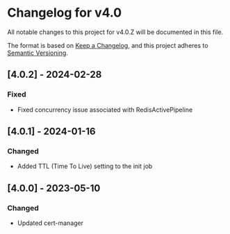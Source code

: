 # Changelog for v4.0

All notable changes to this project for v4.0.Z will be documented in this file.

The format is based on [Keep a Changelog](https://keepachangelog.com/en/1.0.0/),
and this project adheres to [Semantic Versioning](https://semver.org/spec/v2.0.0.html).

## [4.0.2] - 2024-02-28

### Fixed

- Fixed concurrency issue associated with RedisActivePipeline

## [4.0.1] - 2024-01-16

### Changed

- Added TTL (Time To Live) setting to the init job

## [4.0.0] - 2023-05-10

### Changed

- Updated cert-manager
